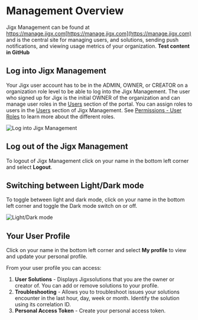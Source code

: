 # Management Overview

Jigx Management can be found at <a href="https://manage.jigx.com" target="_blank">https\://manage.jigx.com</a>[https://manage.jigx.com](https://manage.jigx.com)  and is the central site for managing users, and solutions, sending push notifications, and viewing usage metrics of your organization. **Test content in GitHub**

## Log into Jigx Management

Your Jigx user account has to be in the ADMIN, OWNER, or CREATOR  on a organization role level to be able to log into the Jigx Management. The user who signed up for Jigx is the initial OWNER of the organization and can manage user roles in the [Users](./Users.md) section of the portal. You can assign roles to users in the [Users](./Users.md) section of Jigx Management. See [Permissions - User Roles](<./Permissions - User Roles.md>) to learn more about the different roles.

![Log into Jigx Management](https://archbee-image-uploads.s3.amazonaws.com/x7vdIDH6-ScTprfmi2XXX/O1IGT48ThIAeY1nnEcnAf_jm-logindark.png "Log into Jigx Management")

## Log out of the Jigx Management

To logout of Jigx Management click on your name in the bottom left corner and select **Logout**.

## Switching between Light/Dark mode

To toggle between light and dark mode, click on your name in the bottom left corner and toggle the  Dark mode switch on or off.&#x20;

![Light/Dark mode](https://archbee-image-uploads.s3.amazonaws.com/x7vdIDH6-ScTprfmi2XXX/dCM7XqJC5xkJ-FaOp86tM_jm-lightmode.png "Light/Dark mode")

## Your User Profile

Click on your name in the bottom left corner and select **My profile** to view and update your personal profile.&#x20;



From your user profile you can access:

1. **User Solutions** - Displays Jigxsolutions that you are the owner or creator of. You can add or remove solutions to your profile.
2. &#x20;**Troubleshooting** - Allows you to troubleshoot issues your solutions encounter in the last hour, day, week or month.  Identify the solution using its correlation ID.
3. **Personal Access Token** - Create your personal access token.

